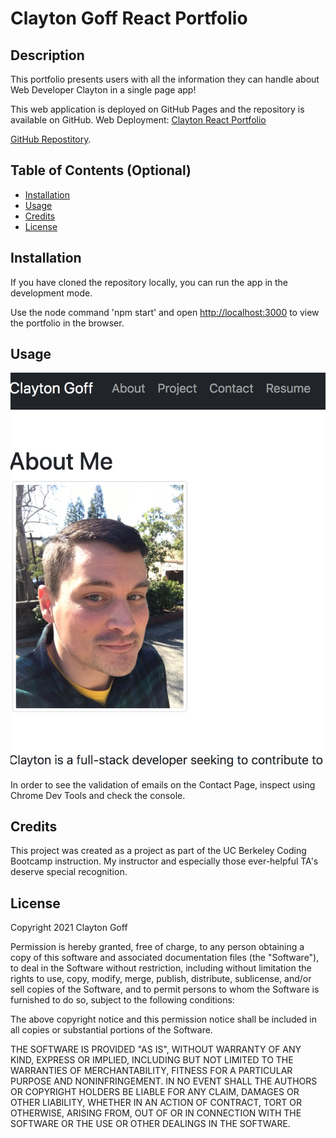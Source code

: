 # Clayton Goff React Portfolio

## Description 

This portfolio presents users with all the information they can handle about Web Developer Clayton in a single page app!

This web application is deployed on GitHub Pages and the repository is available on GitHub.
Web Deployment: [Clayton React Portfolio](https://clayto30.github.io/react-portfolio/)

[GitHub Repostitory](https://github.com/Clayto30/react-portfolio).

## Table of Contents (Optional)

* [Installation](#installation)
* [Usage](#usage)
* [Credits](#credits)
* [License](#license)


## Installation

If you have cloned the repository locally, you can run the app in the development mode.

Use the node command 'npm start' and open [http://localhost:3000](http://localhost:3000) to view the portfolio in the browser.

## Usage 

![alt text](public/assets/images/screenshot.jpg)

In order to see the validation of emails on the Contact Page, inspect using Chrome Dev Tools and check the console.

## Credits

This project was created as a project as part of the UC Berkeley Coding Bootcamp instruction. My instructor and especially those ever-helpful TA's deserve special recognition.

## License

Copyright 2021 Clayton Goff

Permission is hereby granted, free of charge, to any person obtaining a copy of this software and associated documentation files (the "Software"), to deal in the Software without restriction, including without limitation the rights to use, copy, modify, merge, publish, distribute, sublicense, and/or sell copies of the Software, and to permit persons to whom the Software is furnished to do so, subject to the following conditions:

The above copyright notice and this permission notice shall be included in all copies or substantial portions of the Software.

THE SOFTWARE IS PROVIDED "AS IS", WITHOUT WARRANTY OF ANY KIND, EXPRESS OR IMPLIED, INCLUDING BUT NOT LIMITED TO THE WARRANTIES OF MERCHANTABILITY, FITNESS FOR A PARTICULAR PURPOSE AND NONINFRINGEMENT. IN NO EVENT SHALL THE AUTHORS OR COPYRIGHT HOLDERS BE LIABLE FOR ANY CLAIM, DAMAGES OR OTHER LIABILITY, WHETHER IN AN ACTION OF CONTRACT, TORT OR OTHERWISE, ARISING FROM, OUT OF OR IN CONNECTION WITH THE SOFTWARE OR THE USE OR OTHER DEALINGS IN THE SOFTWARE.
